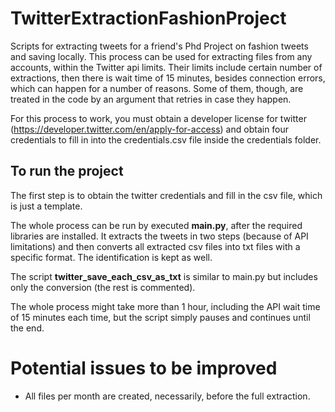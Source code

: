 # TwitterExtractionFashionProject

Scripts for extracting tweets for a friend's Phd Project on fashion tweets and saving locally. This process can be used for extracting files from any accounts, within the Twitter api limits. Their limits include certain number of extractions, then there is wait time of 15 minutes, besides connection errors, which can happen for a number of reasons. Some of them, though, are treated in the code by an argument that retries in case they happen.

For this process to work, you must obtain a developer license for twitter (https://developer.twitter.com/en/apply-for-access) and obtain four credentials to fill in into the credentials.csv file inside the credentials folder.

## To run the project

The first step is to obtain the twitter credentials and fill in the csv file, which is just a template.

The whole process can be run by executed **main.py**, after the required libraries are installed. It extracts the tweets in two steps (because of API limitations) and then converts all extracted csv files into txt files with a specific format. The identification is kept as well.

The script **twitter_save_each_csv_as_txt** is similar to main.py but includes only the conversion (the rest is commented).

The whole process might take more than 1 hour, including the API wait time of 15 minutes each time, but the script simply pauses and continues until the end.

# Potential issues to be improved

- All files per month are created, necessarily, before the full extraction.
